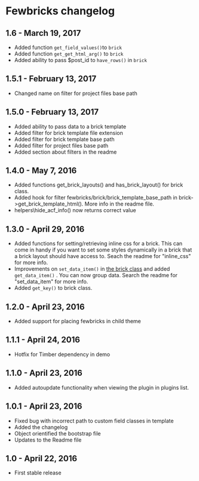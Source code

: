 # Fewbricks changelog

## 1.6 - March 19, 2017
* Added function `get_field_values()`to `brick`
* Added function `get_get_html_arg()` to `brick`
* Added ability to pass $post_id to `have_rows()` in `brick` 

## 1.5.1 - February 13, 2017
* Changed name on filter for project files base path

## 1.5.0 - February 13, 2017
* Added ability to pass data to a brick template
* Added filter for brick template file extension
* Added filter for brick template base path
* Added filter for project files base path
* Added section about filters in the readme

## 1.4.0 - May 7, 2016
* Added functions get_brick_layouts() and has_brick_layout() for brick class.
* Added hook for filter fewbricks/brick/brick_template_base_path in brick->get_brick_template_html(). More info in the readme file.
* helpers\hide_acf_info() now returns correct value

## 1.3.0 - April 29, 2016
* Added functions for setting/retrieving inline css for a brick. This can come in handy if you want to set some styles dynamically in a brick that a brick layout should have access to. Seach the readme for "inline_css" for more info.
* Improvements on `set_data_item()` in [the brick class](lib/brick.php) and added `get_data_item()` . You can now group data. Search the readme for "set_data_item" for more info.
* Added `get_key()` to brick class.

## 1.2.0 - April 23, 2016
* Added support for placing fewbricks in child theme

## 1.1.1 - April 24, 2016
* Hotfix for Timber dependency in demo 

## 1.1.0 - April 23, 2016
* Added autoupdate functionality when viewing the plugin in plugins list.

## 1.0.1 - April 23, 2016
* Fixed bug with incorrect path to custom field classes in template
* Added the changelog
* Object orientified the bootstrap file
* Updates to the Readme file

## 1.0 - April 22, 2016
* First stable release